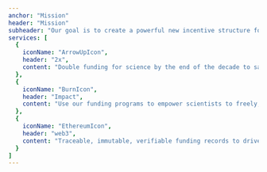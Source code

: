 ```yaml
---
anchor: "Mission"
header: "Mission"
subheader: "Our goal is to create a powerful new incentive structure for the pursuit of scientific discovery. One that does not require political connections, living in certain countries, or subservience to the status quo."
services: [
  {
    iconName: "ArrowUpIcon",
    header: "2x",
    content: "Double funding for science by the end of the decade to save our legacy for future generations."
  },
  {
    iconName: "BurnIcon",
    header: "Impact",
    content: "Use our funding programs to empower scientists to freely, openly, and rapidly pursue science, without wasting time on grant applications and onerous publishing venues."
  },
  {
    iconName: "EthereumIcon",
    header: "web3",
    content: "Traceable, immutable, verifiable funding records to drive the next century of scientific breakthroughs."
  }
]
---
```

